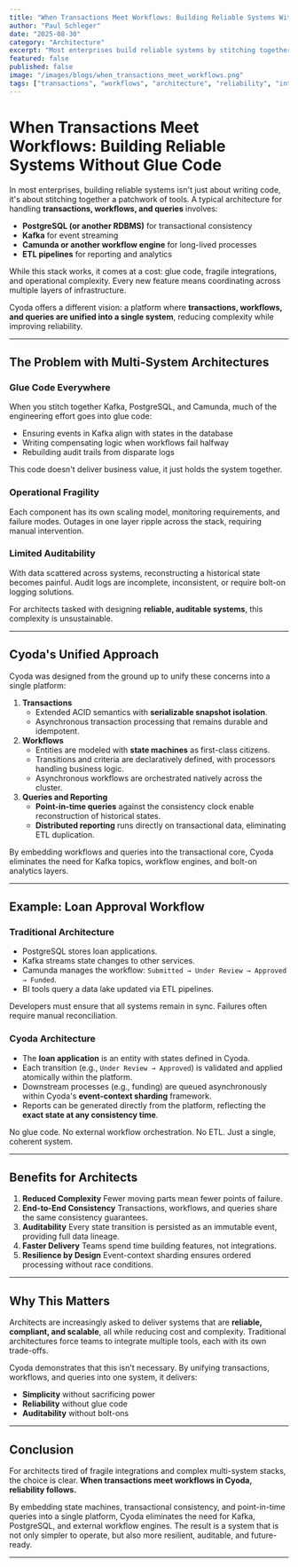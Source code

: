 ```yaml
---
title: "When Transactions Meet Workflows: Building Reliable Systems Without Glue Code"
author: "Paul Schleger"
date: "2025-08-30"
category: "Architecture"
excerpt: "Most enterprises build reliable systems by stitching together PostgreSQL, Kafka, and workflow engines. Cyoda offers a different vision: a unified platform where transactions, workflows, and queries reduce complexity while improving reliability."
featured: false
published: false
image: "/images/blogs/when_transactions_meet_workflows.png"
tags: ["transactions", "workflows", "architecture", "reliability", "integration"]
---
```


# When Transactions Meet Workflows: Building Reliable Systems Without Glue Code

In most enterprises, building reliable systems isn't just about writing
code, it's about stitching together a patchwork of tools. A typical
architecture for handling **transactions, workflows, and queries**
involves:

-   **PostgreSQL (or another RDBMS)** for transactional consistency
-   **Kafka** for event streaming
-   **Camunda or another workflow engine** for long-lived processes
-   **ETL pipelines** for reporting and analytics

While this stack works, it comes at a cost: glue code, fragile
integrations, and operational complexity. Every new feature means
coordinating across multiple layers of infrastructure.

Cyoda offers a different vision: a platform where **transactions,
workflows, and queries are unified into a single system**, reducing
complexity while improving reliability.

------------------------------------------------------------------------

## The Problem with Multi-System Architectures

### Glue Code Everywhere

When you stitch together Kafka, PostgreSQL, and Camunda, much of the
engineering effort goes into glue code:
- Ensuring events in Kafka align with states in the database
- Writing compensating logic when workflows fail halfway
- Rebuilding audit trails from disparate logs

This code doesn't deliver business value, it just holds the system
together.

### Operational Fragility

Each component has its own scaling model, monitoring requirements, and
failure modes. Outages in one layer ripple across the stack, requiring
manual intervention.

### Limited Auditability

With data scattered across systems, reconstructing a historical state
becomes painful. Audit logs are incomplete, inconsistent, or require
bolt-on logging solutions.

For architects tasked with designing **reliable, auditable systems**,
this complexity is unsustainable.

------------------------------------------------------------------------

## Cyoda's Unified Approach

Cyoda was designed from the ground up to unify these concerns into a
single platform:

1.  **Transactions**
    -   Extended ACID semantics with **serializable snapshot
        isolation**.
    -   Asynchronous transaction processing that remains durable and
        idempotent.
2.  **Workflows**
    -   Entities are modeled with **state machines** as first-class
        citizens.
    -   Transitions and criteria are declaratively defined, with
        processors handling business logic.
    -   Asynchronous workflows are orchestrated natively across the
        cluster.
3.  **Queries and Reporting**
    -   **Point-in-time queries** against the consistency clock enable
        reconstruction of historical states.
    -   **Distributed reporting** runs directly on transactional data,
        eliminating ETL duplication.

By embedding workflows and queries into the transactional core, Cyoda
eliminates the need for Kafka topics, workflow engines, and bolt-on
analytics layers.

------------------------------------------------------------------------

## Example: Loan Approval Workflow

### Traditional Architecture

-   PostgreSQL stores loan applications.
-   Kafka streams state changes to other services.
-   Camunda manages the workflow:
    `Submitted → Under Review → Approved → Funded`.
-   BI tools query a data lake updated via ETL pipelines.

Developers must ensure that all systems remain in sync. Failures often
require manual reconciliation.

### Cyoda Architecture

-   The **loan application** is an entity with states defined in Cyoda.
-   Each transition (e.g., `Under Review → Approved`) is validated and
    applied atomically within the platform.
-   Downstream processes (e.g., funding) are queued asynchronously
    within Cyoda's **event-context sharding** framework.
-   Reports can be generated directly from the platform, reflecting the
    **exact state at any consistency time**.

No glue code. No external workflow orchestration. No ETL. Just a single,
coherent system.

------------------------------------------------------------------------

## Benefits for Architects

1.  **Reduced Complexity** Fewer moving parts mean fewer points of
    failure.
2.  **End-to-End Consistency** Transactions, workflows, and queries
    share the same consistency guarantees.
3.  **Auditability** Every state transition is persisted as an
    immutable event, providing full data lineage.
4.  **Faster Delivery** Teams spend time building features, not
    integrations.
5.  **Resilience by Design** Event-context sharding ensures ordered
    processing without race conditions.

------------------------------------------------------------------------

## Why This Matters

Architects are increasingly asked to deliver systems that are
**reliable, compliant, and scalable**, all while reducing cost and
complexity. Traditional architectures force teams to integrate multiple
tools, each with its own trade-offs.

Cyoda demonstrates that this isn't necessary. By unifying transactions,
workflows, and queries into one system, it delivers:

-   **Simplicity** without sacrificing power
-   **Reliability** without glue code
-   **Auditability** without bolt-ons

------------------------------------------------------------------------

## Conclusion

For architects tired of fragile integrations and complex multi-system
stacks, the choice is clear. **When transactions meet workflows in
Cyoda, reliability follows.**

By embedding state machines, transactional consistency, and
point-in-time queries into a single platform, Cyoda eliminates the need
for Kafka, PostgreSQL, and external workflow engines. The result is a
system that is not only simpler to operate, but also more resilient,
auditable, and future-ready.

------------------------------------------------------------------------
